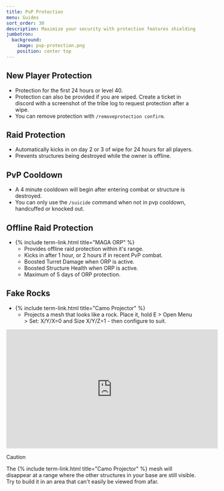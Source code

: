 ```yaml
---
title: PvP Protection
menu: Guides
sort_order: 30
description: Maximize your security with protection features shielding you from rival players.
jumbotron:
  background:
    image: pvp-protection.png
    position: center top
---
```


## New Player Protection

- Protection for the first 24 hours or level 40.
- Protection can also be provided if you are wiped. Create a ticket in discord with a screenshot of the tribe log to request protection after a wipe.
- You can remove protection with `/removeprotection confirm`.

## Raid Protection

- Automatically kicks in on day 2 or 3 of wipe for 24 hours for all players. 
- Prevents structures being destroyed while the owner is offline.

## PvP Cooldown

- A 4 minute cooldown will begin after entering combat or structure is destroyed.
- You can only use the `/suicide` command when not in pvp cooldown, handcuffed or knocked out.

## Offline Raid Protection

- {% include term-link.html title="MAGA ORP" %}
  - Provides offline raid protection within it's range.
  - Kicks in after 1 hour, or 2 hours if in recent PvP combat.
  - Boosted Turret Damage when ORP is active.
  - Boosted Structure Health when ORP is active.
  - Maximum of 5 days of ORP protection.

## Fake Rocks

- {% include term-link.html title="Camo Projector" %}
  - Projects a mesh that looks like a rock. Place it, hold E > Open Menu > Set: X/Y/X=0 and Size X/Y/Z=1 - then configure to suit.

<iframe width="560" height="315" src="https://www.youtube-nocookie.com/embed/_ZFBm5mqcb0?si=ci2_b6--YVe2hweL" title="YouTube video player" frameborder="0" allow="accelerometer; autoplay; clipboard-write; encrypted-media; gyroscope; picture-in-picture; web-share" allowfullscreen></iframe>

<div class="markdown-alert markdown-alert-caution">
<p class="markdown-alert-title">Caution</p>
<p>The {% include term-link.html title="Camo Projector" %} mesh will disappear at a range where the other structures in your base are still visible. Try to build it in an area that can't easily be viewed from afar.</p>
</div>

